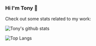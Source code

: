 ### Hi I'm Tony 👋

Check out some stats related to my work:

![Tony's github stats](https://github-readme-stats.vercel.app/api?username=tyang98&count_private=true&show_icons=true&hide=stars)

![Top Langs](https://github-readme-stats.vercel.app/api/top-langs/?username=tyang98&layout=compact)

<!--
**tyang98/tyang98** is a ✨ _special_ ✨ repository because its `README.md` (this file) appears on your GitHub profile.

Here are some ideas to get you started:

- 🔭 I’m currently working on ...
- 🌱 I’m currently learning ...
- 👯 I’m looking to collaborate on ...
- 🤔 I’m looking for help with ...
- 💬 Ask me about ...
- 📫 How to reach me: ...
- 😄 Pronouns: ...
- ⚡ Fun fact: ...
-->
